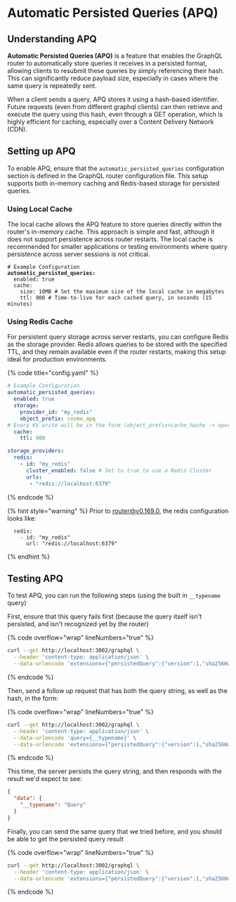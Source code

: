 # Automatic Persisted Queries (APQ)

## Understanding APQ

**Automatic Persisted Queries (APQ)** is a feature that enables the GraphQL router to automatically store queries it receives in a persisted format, allowing clients to resubmit these queries by simply referencing their hash. This can significantly reduce payload size, especially in cases where the same query is repeatedly sent.&#x20;

When a client sends a query, APQ stores it using a hash-based identifier. Future requests (even from different graphql clients) can then retrieve and execute the query using this hash, even through a GET operation, which is highly efficient for caching, especially over a Content Delivery Network (CDN).

## Setting up APQ

To enable APQ, ensure that the `automatic_persisted_queries` configuration section is defined in the GraphQL router configuration file. This setup supports both in-memory caching and Redis-based storage for persisted queries.

### Using Local Cache

The local cache allows the APQ feature to store queries directly within the router's in-memory cache. This approach is simple and fast, although it does not support persistence across router restarts. The local cache is recommended for smaller applications or testing environments where query persistence across server sessions is not critical.

<pre class="language-yaml" data-title="config.yaml"><code class="lang-yaml"># Example Configuration
<strong>automatic_persisted_queries:
</strong>  enabled: true
  cache:
    size: 10MB # Set the maximum size of the local cache in megabytes
    ttl: 900 # Time-to-live for each cached query, in seconds (15 minutes)
</code></pre>

### Using Redis Cache

For persistent query storage across server restarts, you can configure Redis as the storage provider. Redis allows queries to be stored with the specified TTL, and they remain available even if the router restarts, making this setup ideal for production environments.

{% code title="config.yaml" %}
```yaml
# Example Configuration
automatic_persisted_queries:
  enabled: true
  storage:
    provider_id: "my_redis"
    object_prefix: cosmo_apq 
# Every KV write will be in the form (object_prefix+cache_hache -> operation)
  cache:
    ttl: 900

storage_providers:
  redis:
    - id: "my_redis"
      cluster_enabled: false # Set to true to use a Redis Cluster
      urls: 
       - "redis://localhost:6379"
```
{% endcode %}

{% hint style="warning" %}
Prior to [router@v0.169.0](https://github.com/wundergraph/cosmo/releases/tag/router%400.168.1), the redis configuration looks like:

```
  redis:
    - id: "my_redis"
      url: "redis://localhost:6379"
```
{% endhint %}





## Testing APQ

To test APQ, you can run the following steps (using the built in `__typename` query)

First, ensure that this query fails first (because the query itself isn't persisted, and isn't recognized yet by the router)

{% code overflow="wrap" lineNumbers="true" %}
```bash
curl --get http://localhost:3002/graphql \
  --header 'content-type: application/json' \
  --data-urlencode 'extensions={"persistedQuery":{"version":1,"sha256Hash":"ecf4edb46db40b5132295c0291d62fb65d6759a9eedfa4d5d612dd5ec54a6b38"}}'
```
{% endcode %}

Then, send a follow up request that has both the query string, as well as the hash, in the form:

{% code overflow="wrap" lineNumbers="true" %}
```bash
curl --get http://localhost:3002/graphql \
  --header 'content-type: application/json' \
  --data-urlencode 'query={__typename}' \
  --data-urlencode 'extensions={"persistedQuery":{"version":1,"sha256Hash":"ecf4edb46db40b5132295c0291d62fb65d6759a9eedfa4d5d612dd5ec54a6b38"}}'
```
{% endcode %}

This time, the server persists the query string, and then responds with the result we'd expect to see:

```json
{
  "data": {
    "__typename": "Query"
  }
}
```

Finally, you can send the same query that we tried before, and you should be able to get the persisted query result

{% code overflow="wrap" lineNumbers="true" %}
```bash
curl --get http://localhost:3002/graphql \
  --header 'content-type: application/json' \
  --data-urlencode 'extensions={"persistedQuery":{"version":1,"sha256Hash":"ecf4edb46db40b5132295c0291d62fb65d6759a9eedfa4d5d612dd5ec54a6b38"}}'
```
{% endcode %}





